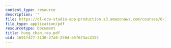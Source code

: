 ```yaml
---
content_type: resource
description: ''
file: https://ol-ocw-studio-app-production.s3.amazonaws.com/courses/6-780-semiconductor-manufacturing-spring-2003/1691f427313027a92584e5f673ac2155_hung_chan_rep.pdf
file_type: application/pdf
resourcetype: Document
title: hung_chan_rep.pdf
uid: 1691f427-3130-27a9-2584-e5f673ac2155
---
```

